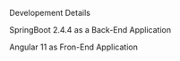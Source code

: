 Developement Details

SpringBoot 2.4.4 as a Back-End Application

Angular 11 as Fron-End Application
